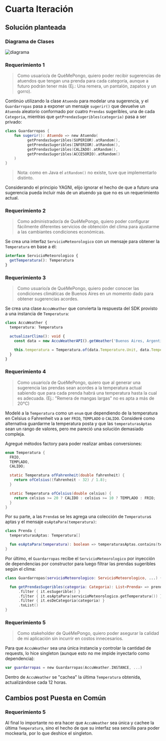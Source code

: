 # Cuarta Iteración

## Solución planteada

### Diagrama de Clases

![diagrama](http://www.plantuml.com/plantuml/proxy?cache=no&src=https://raw.githubusercontent.com/RaniAgus/dds-jv-2022-que-me-pongo/main/docs/diagramas/iteracion-4.puml)

### Requerimiento 1

> Como usuario/a de QuéMePongo, quiero poder recibir sugerencias de atuendos que
tengan una prenda para cada categoría, aunque a futuro podrán tener más (Ej.:
Una remera, un pantalón, zapatos y un gorro).

Continúo utilizando la clase `Atuendo` para modelar una sugerencia, y el
`Guardarropas` pasa a exponer un mensaje `sugerir()` que devuelve un `Atuendo`
aleatorio conformado por cuatro `Prendas` sugeribles, una de cada `Categoria`,
mientras que `getPrendasSugeribles(categoria)` pasa a ser privado:

```kotlin
class Guardarropas {
    fun sugerir(): Atuendo => new Atuendo(
          getPrendasSugeribles(SUPERIOR).atRandom(),
          getPrendasSugeribles(INFERIOR).atRandom(),
          getPrendasSugeribles(CALZADO).atRandom(),
          getPrendasSugeribles(ACCESORIO).atRandom()
    )
}
```
> Nota: como en Java el `atRandom()` no existe, tuve que implementarlo distinto.

Considerando el principio YAGNI, elijo ignorar el hecho de que a futuro una
sugerencia pueda incluir más de un atuendo ya que no es un requerimiento actual.

### Requerimiento 2

> Como administrador/a de QuéMePongo, quiero poder configurar fácilmente
diferentes servicios de obtención del clima para ajustarme a las cambiantes
condiciones económicas.

Se crea una interfaz `ServicioMeteorologico` con un mensaje para obtener la
`Temperatura` en base a él:

```ts
interface ServicioMeteorologico {
  getTemperatura(): Temperatura
}
```

### Requerimiento 3

> Como usuario/a de QuéMePongo, quiero poder conocer las condiciones climáticas de
  Buenos Aires en un momento dado para obtener sugerencias acordes.

Se crea una clase `AccuWeather` que convierta la respuesta del SDK provisto a
una instancia de `Temperatura`:

```ts
class AccuWeather {
  temperatura: Temperatura

  actualizarClima(): void {
    const data = new AccuWeatherAPI().getWeather('Buenos Aires, Argentina')[0];

    this.temperatura = Temperatura.of(data.Temperature.Unit, data.Temperature.Value);
  }
}
```

### Requerimiento 4

> Como usuario/a de QuéMePongo, quiero que al generar una sugerencia las prendas
  sean acordes a la temperatura actual sabiendo que para cada prenda habrá una
  temperatura hasta la cual es adecuada. (Ej.: "Remera de mangas largas" no es
  apta a más de 20°C)

Modelé a la `Temperatura` como un `enum` que dependiendo de la temperatura en
Celsius o Fahrenheit va a ser `FRIO`, `TEMPLADO` o `CALIDO`. Consideré como
alternativa guardarme la temperatura posta y que las `temperaturasAptas` sean un
rango de valores, pero me pareció una solución demasiado compleja.

Agregué métodos factory para poder realizar ambas conversiones:

```java
enum Temperatura {
  FRIO,
  TEMPLADO,
  CALIDO;

  static Temperatura ofFahrenheit(double fahrenheit) {
    return ofCelsius((fahrenheit - 32) / 1.8);
  }

  static Temperatura ofCelsius(double celsius) {
    return celsius >= 20 ? CALIDO : celsius >= 10 ? TEMPLADO : FRIO;
  }
}
```

Por su parte, a las `Prenda`s se les agrega una colección de `Temperatura`s
aptas y el mensaje `esAptaPara(temperatura)`:

```kotlin
class Prenda {
  temperaturasAptas: Temperatura[]

  fun esAptaPara(temperatura): boolean => temperaturasAptas.contains(temperatura)
}
```

Por último, el `Guardarropas` recibe el `ServicioMeteorologico` por inyección de
dependencias por constructor para luego filtrar las prendas sugeribles según el
clima:

```kotlin
class Guardarropas(servicioMeteorologico: ServicioMeteorologico, ...) {

  fun getPrendasSugeribles(categoria: Categoria): List<Prenda> => prendas
      .filter { it.esSugerible() }
      .filter { it.esAptaPara(servicioMeteorologico.getTemperatura()) }
      .filter { it.esDeCategoria(categoria) }
      .toList()
}
```

### Requerimiento 5

> Como stakeholder de QuéMePongo, quiero poder asegurar la calidad de mi
  aplicación sin incurrir en costos innecesarios.

Para que `AccuWeather` sea una única instancia y controlar la cantidad de
requests, lo hice singleton (aunque esto no me impide inyectarlo como
dependencia):

```kotlin
var guardarropas = new Guardarropas(AccuWeather.INSTANCE, ...)
```

Dentro de `AccuWeather` se "cachea" la última `Temperatura` obtenida,
actualizándose cada 12 horas.

## Cambios post Puesta en Común

### Requerimiento 5

Al final lo importante no era hacer que `AccuWeather` sea única y cachee la
última `Temperatura`, sino el hecho de que su interfaz sea sencilla para poder
mockearla, por lo que deshice el singleton.
